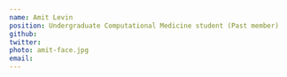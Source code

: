 ```yaml
---
name: Amit Levin
position: Undergraduate Computational Medicine student (Past member)
github:
twitter: 
photo: amit-face.jpg
email: 
---
```



